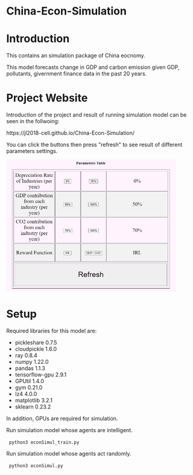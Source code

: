 # China-Econ-Simulation
<h1> Introduction </h1>
<p> This contains an simulation package of China eocnomy. </p>
<p> This model forecasts change in GDP and carbon emission given GDP, pollutants, givernment finance data in the past 20 years. </p>

<h1> Project Website </h1>
<p> Introduction of the project and result of running simulation model can be seen in the follwoing: </p>
<p> https://jl2018-cell.github.io/China-Econ-Simulation/ </p>
<p> You can click the buttons then press "refresh" to see result of different parameters settings. 
<p> <img src="./utils/ParametersTable.jpg" width = "450" height = "350"> </img> </p>

<h1> Setup </h1>
<p> Required libraries for this model are: </p>
<ul>
  <li> pickleshare 0.7.5 </li>
  <li> cloudpickle 1.6.0 </li>
  <li> ray 0.8.4 </li>
  <li> numpy 1.22.0 </li>
  <li> pandas 1.1.3 </li>
  <li> tensorflow-gpu 2.9.1 </li>
  <li> GPUtil 1.4.0 </li>
  <li> gym 0.21.0 </li>
  <li> lz4 4.0.0 </li>
  <li> matplotlib 3.2.1 </li>
  <li> sklearn 0.23.2 </li>
</ul>
<p> In addition, GPUs are required for simulation. </p>
<p> Run simulation model whose agents are intelligent. </p>
<code> python3 econSimul_train.py </code>
<p> Run simulation model whose agents act randomly. </p>
<code> python3 econSimul.py </code>
